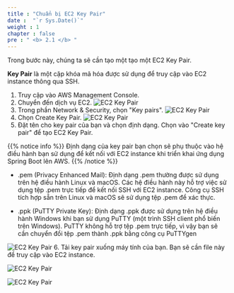 ```yaml
---
title : "Chuẩn bị EC2 Key Pair"
date :  "`r Sys.Date()`" 
weight : 1 
chapter : false
pre : " <b> 2.1 </b> "
---
```


Trong bước này, chúng ta sẽ cần tạo một tạo một EC2 Key Pair.

**Key Pair** là một cặp khóa mã hóa được sử dụng để truy cập vào EC2 instance thông qua SSH.


1. Truy cập vào AWS Management Console.
2. Chuyển đến dịch vụ EC2.
![EC2 Key Pair](/images/2.prerequisite/000-.png)
3. Trong phần Network & Security, chọn "Key pairs".
 ![EC2 Key Pair](/images/2.prerequisite/001-.png)
4. Chọn Create Key Pair.
 ![EC2 Key Pair](/images/2.prerequisite/002-.png)
5. Đặt tên cho key pair của bạn và chọn định dạng. Chọn vào "Create key pair" để tạo EC2 Key Pair.
 
 {{% notice info %}}
Định dạng của key pair bạn chọn sẽ phụ thuộc vào hệ điều hành bạn sử dụng để kết nối với EC2 instance khi triển khai ứng dụng Spring Boot lên AWS.
{{% /notice %}}
 - .pem (Privacy Enhanced Mail): Định dạng .pem thường được sử dụng trên hệ điều hành Linux và macOS. Các hệ điều hành này hỗ trợ việc sử dụng tệp .pem trực tiếp để kết nối SSH với EC2 instance. Công cụ SSH tích hợp sẵn trên Linux và macOS sẽ sử dụng tệp .pem để xác thực.

 - .ppk (PuTTY Private Key): Định dạng .ppk được sử dụng trên hệ điều hành Windows khi bạn sử dụng PuTTY (một trình SSH client phổ biến trên Windows). PuTTY không hỗ trợ tệp .pem trực tiếp, vì vậy bạn sẽ cần chuyển đổi tệp .pem thành .ppk bằng công cụ PuTTYgen

![EC2 Key Pair](/images/2.prerequisite/003-.png)
6. Tải key pair xuống máy tính của bạn. Bạn sẽ cần file này để truy cập vào EC2 instance.

![EC2 Key Pair](/images/2.prerequisite/004-.png)

![EC2 Key Pair](/images/2.prerequisite/005-.png)
